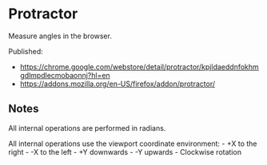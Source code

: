 # Protractor

Measure angles in the browser.

Published:
- https://chrome.google.com/webstore/detail/protractor/kpjldaeddnfokhmgdlmpdlecmobaonnj?hl=en
- https://addons.mozilla.org/en-US/firefox/addon/protractor/

## Notes

All internal operations are performed in radians.

All internal operations use the viewport coordinate environment:
    - +X to the right
    - -X to the left
    - +Y downwards
    - -Y upwards
    - Clockwise rotation
